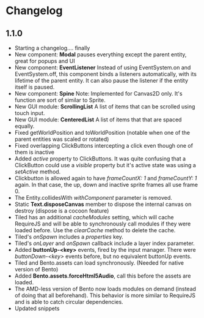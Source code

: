 # Changelog

## 1.1.0
* Starting a changelog.... finally
* New component: **Modal** pauses everything except the parent entity, great for popups and UI
* New component: **EventListener** Instead of using EventSystem.on and EventSystem.off, this component binds a listeners automatically, with its lifetime of the parent entity. It can also pause the listener if the entity itself is paused.  
* New component: **Spine** Note: Implemented for Canvas2D only. It's function are sort of similar to Sprite.
* New GUI module: **ScrollingList** A list of items that can be scrolled using touch input.
* New GUI module: **CenteredList** A list of items that that are spaced equally.
* Fixed getWorldPosition and toWorldPosition (notable when one of the parent entities was scaled or rotated)
* Fixed overlapping ClickButtons intercepting a click even though one of them is inactive
* Added *active* property to ClickButtons. It was quite confusing that a ClickButton could use a *visible* property but it's active state was using a *setActive* method.
* Clickbutton is allowed again to have *frameCountX: 1* and *frameCountY: 1* again. In that case, the up, down and inactive sprite frames all use frame 0.
* The Entity.collidesWith *withComponent* parameter is removed.
* Static **Text.disposeCanvas** member to dispose the internal canvas on destroy (dispose is a cocoon feature)
* Tiled has an additional *cacheModules* setting, which will cache RequireJS and will be able to synchronously call modules if they were loaded before. Use the *clearCache* method to delete the cache.
* Tiled's *onSpawn* includes a *properties* key.
* Tiled's *onLayer* and *onSpawn* callback include a layer index parameter. 
* Added **buttonUp-\<key\>** events, fired by the input manager. There were *buttonDown-\<key\>* events before, but no equivalent buttonUp events.
* Tiled and Bento.assets can load synchronously. (Needed for native version of Bento)
* Added **Bento.assets.forceHtml5Audio**, call this before the assets are loaded.
* The AMD-less version of Bento now loads modules on demand (instead of doing that all beforehand). This behavior is more similar to RequireJS and is able to catch circular dependencies.
* Updated snippets
